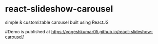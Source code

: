 # react-slideshow-carousel
simple &amp; customizable carousel built using ReactJS

#Demo is published at 
https://yogeshkumar05.github.io/react-slideshow-carousel/
